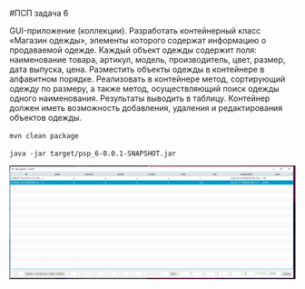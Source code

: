 #ПСП задача 6

GUI-приложение (коллекции). Разработать контейнерный класс «Магазин одежды», элементы которого содержат информацию о продаваемой одежде. Каждый объект одежды содержит поля: наименование товара, артикул, модель, производитель, цвет, размер, дата выпуска, цена. Разместить объекты одежды в контейнере в алфавитном порядке. Реализовать в контейнере метод, сортирующий одежду по размеру, а также метод, осуществляющий поиск одежды одного наименования. Результаты выводить в таблицу. Контейнер должен иметь возможность добавления, удаления и редактирования объектов одежды.

`mvn clean package`

`java -jar target/psp_6-0.0.1-SNAPSHOT.jar`

![img.png](img.png)